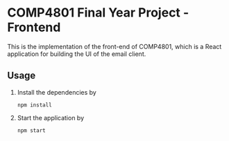 # COMP4801 Final Year Project - Frontend

This is the implementation of the front-end of COMP4801, which is a React application for building the UI of the email client.


## Usage

1. Install the dependencies by

    ```npm
    npm install
    ```

2. Start the application by

    ```npm
    npm start
    ```